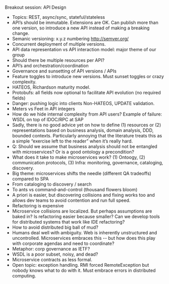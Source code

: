 Breakout session: API Design

* Topics: REST, async/sync, stateful/stateless
* API’s should be immutable.  Extensions are OK.  Can publish more than one version, so introduce a new API instead of making a breaking change.  
* Semanic versioning: x.y.z numbering  http://semver.org/
* Concurrent deployment of multiple versions.
* API data representation vs API interaction model: major theme of our group
* Should there be multiple resources per API?
* API’s and orchestration/coordination
* Governance and sunsetting of API versions / APIs
* Feature toggles to introduce new versions.  Must sunset toggles or crazy complexity.
* HATEOS, Richardson maturity model.
* Protobufs: all fields now optional to facilitate API evolution (no required fields)
* Danger: pushing logic into clients  Non-HATEOS, UPDATE validation.
* Meters vs Feet in API integers
* How do we hide internal complexity from API users?  Example of failure:  WSDL on top of IDOC/RPC at SAP
* Sadly, there is no good advice yet on how to define (1) resources or (2) representations based on business analysis, domain analysis, DDD, bounded contexts.  Particularly annoying that the literature treats this as a simple “exercise left to the reader” when it’s really hard.
* Q:  Should we assume that business analysis should not be entangled with microservices?  Or is a good ontology a precondition?
* What does it take to make microservices work?  (1) Ontoogy, (2) communication protocols, (3) Infra: monitoring, governance, cataloging, discovery.
* Big theme: microservices shifts the needle (different QA tradeoffs) compared to SPA
 * From cataloging to discovery / search
 * To ants vs command-and-control (thousand flowers bloom)
 * A priori is easier, but discovering collisions and fixing works too and allows dev teams to avoid contention and run full speed.
 * Refactoring is expensive
 * Microservice collisions are localized.  But perhaps assumptions are baked in?  Is refactoring easier because smaller?  Can we develop tools for distributed systems that work like IDE refactoring?  
* How to avoid distributed big ball of mud?
* Humans deal well with ambiguity.  Web is inherently unstructured and uncontrolled.  Microservices embraces this -- but how does this play with corporate agendas and need to coordinate?
* Metaphor: corp governance as IETF?
* WSDL is a poor subset, noisy, and dead?
* Microservice contracts as less formal.
* Open topic: exception handling.  RMI forced RemoteException but nobody knows what to do with it.  Must embrace errors in distributed computing.
